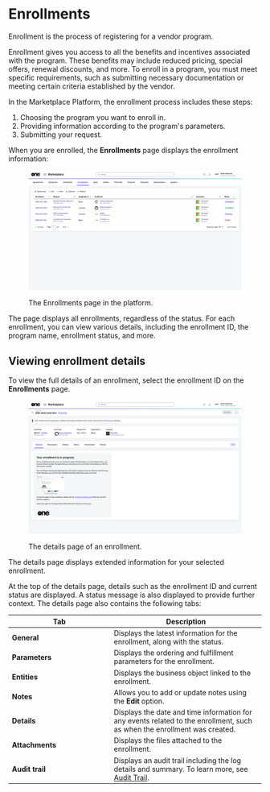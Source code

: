 # Enrollments

Enrollment is the process of registering for a vendor program.&#x20;

Enrollment gives you access to all the benefits and incentives associated with the program. These benefits may include reduced pricing, special offers, renewal discounts, and more. To enroll in a program, you must meet specific requirements, such as submitting necessary documentation or meeting certain criteria established by the vendor.&#x20;

In the Marketplace Platform, the enrollment process includes these steps:

1. Choosing the program you want to enroll in.
2. Providing information according to the program's parameters.&#x20;
3. Submitting your request.&#x20;

When you are enrolled, the **Enrollments** page displays the enrollment information:

<div data-with-frame="true"><figure><img src="../../../.gitbook/assets/enrollments_interface.png" alt=""><figcaption><p>The Enrollments page in the platform.</p></figcaption></figure></div>

The page displays all enrollments, regardless of the status. For each enrollment, you can view various details, including the enrollment ID, the program name, enrollment status, and more.

## Viewing enrollment details <a href="#subscription-details" id="subscription-details"></a>

To view the full details of an enrollment, select the enrollment ID on the **Enrollments** page.

<div data-with-frame="true"><figure><img src="../../../.gitbook/assets/enrollments_details_page.png" alt=""><figcaption><p>The details page of an enrollment.</p></figcaption></figure></div>

The details page displays extended information for your selected enrollment.&#x20;

At the top of the details page, details such as the enrollment ID and current status are displayed. A status message is also displayed to provide further context. The details page also contains the following tabs:

<table><thead><tr><th width="189">Tab</th><th>Description</th></tr></thead><tbody><tr><td><strong>General</strong></td><td>Displays the latest information for the enrollment, along with the status. </td></tr><tr><td><strong>Parameters</strong></td><td>Displays the ordering and fulfillment parameters for the enrollment.</td></tr><tr><td><strong>Entities</strong> </td><td>Displays the business object linked to the enrollment. </td></tr><tr><td><strong>Notes</strong></td><td>Allows you to add or update notes using the <strong>Edit</strong> option.</td></tr><tr><td><strong>Details</strong></td><td>Displays the date and time information for any events related to the enrollment, such as when the enrollment was created.</td></tr><tr><td><strong>Attachments</strong></td><td>Displays the files attached to the enrollment.</td></tr><tr><td><strong>Audit trail</strong></td><td>Displays an audit trail including the log details and summary. To learn more, see <a href="https://docs.platform.softwareone.com/modules-and-features/settings/audit-trail">Audit Trail</a>.</td></tr></tbody></table>
